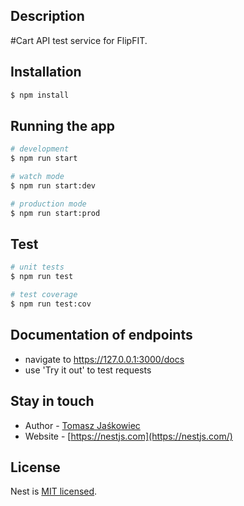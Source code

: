 ## Description

#Cart API test service for FlipFIT.

## Installation

```bash
$ npm install
```

## Running the app

```bash
# development
$ npm run start

# watch mode
$ npm run start:dev

# production mode
$ npm run start:prod
```

## Test

```bash
# unit tests
$ npm run test

# test coverage
$ npm run test:cov
```

## Documentation of endpoints

- navigate to https://127.0.0.1:3000/docs
- use 'Try it out' to test requests

## Stay in touch

- Author - [Tomasz Jaśkowiec](mailto:tjviking@gmail.com)
- Website - [https://nestjs.com](https://nestjs.com/)

## License

  Nest is [MIT licensed](LICENSE).
